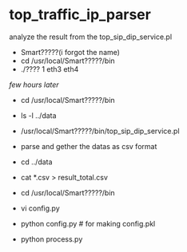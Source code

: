 top_traffic_ip_parser
=====================

analyze the result from the top_sip_dip_service.pl 

* Smart?????(i forgot the name)
* cd /usr/local/Smart?????/bin
* ./???? 1 eth3 eth4

*few hours later*

* cd /usr/local/Smart?????/bin
* ls -l ../data
* /usr/local/Smart?????/bin/top_sip_dip_service.pl
* parse and gether the datas as csv format 
* cd ../data
* cat *.csv > result_total.csv 

* cd /usr/local/Smart?????/bin
* vi config.py
* python config.py # for making config.pkl
* python process.py 







